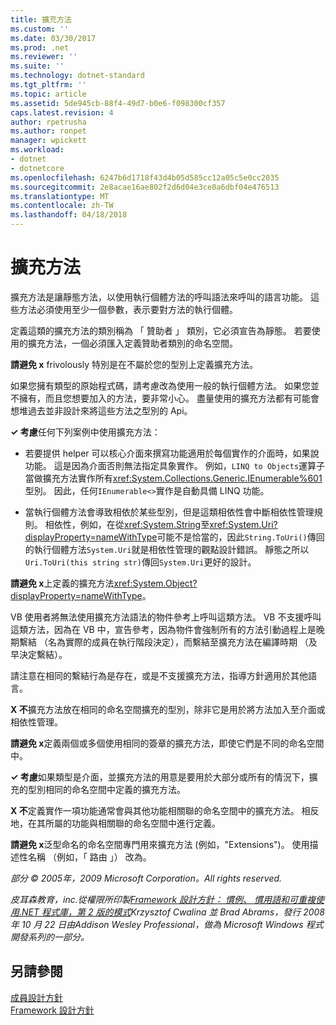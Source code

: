 ```yaml
---
title: 擴充方法
ms.custom: ''
ms.date: 03/30/2017
ms.prod: .net
ms.reviewer: ''
ms.suite: ''
ms.technology: dotnet-standard
ms.tgt_pltfrm: ''
ms.topic: article
ms.assetid: 5de945cb-88f4-49d7-b0e6-f098300cf357
caps.latest.revision: 4
author: rpetrusha
ms.author: ronpet
manager: wpickett
ms.workload:
- dotnet
- dotnetcore
ms.openlocfilehash: 6247b6d1718f43d4b05d585cc12a05c5e0cc2035
ms.sourcegitcommit: 2e8acae16ae802f2d6d04e3ce0a6dbf04e476513
ms.translationtype: MT
ms.contentlocale: zh-TW
ms.lasthandoff: 04/18/2018
---
```

# <a name="extension-methods"></a>擴充方法
擴充方法是讓靜態方法，以使用執行個體方法的呼叫語法來呼叫的語言功能。 這些方法必須使用至少一個參數，表示要對方法的執行個體。  
  
 定義這類的擴充方法的類別稱為 「 贊助者 」 類別，它必須宣告為靜態。 若要使用的擴充方法，一個必須匯入定義贊助者類別的命名空間。  
  
 **請避免 x** frivolously 特別是在不屬於您的型別上定義擴充方法。  
  
 如果您擁有類型的原始程式碼，請考慮改為使用一般的執行個體方法。 如果您並不擁有，而且您想要加入的方法，要非常小心。 盡量使用的擴充方法都有可能會想堆過去並非設計來將這些方法之型別的 Api。  
  
 **✓ 考慮**任何下列案例中使用擴充方法：  
  
-   若要提供 helper 可以核心介面來撰寫功能適用於每個實作的介面時，如果說功能。 這是因為介面否則無法指定具象實作。 例如，`LINQ to Objects`運算子當做擴充方法實作所有<xref:System.Collections.Generic.IEnumerable%601>型別。 因此，任何`IEnumerable<>`實作是自動具備 LINQ 功能。  
  
-   當執行個體方法會導致相依於某些型別，但是這類相依性會中斷相依性管理規則。 相依性，例如，在從<xref:System.String>至<xref:System.Uri?displayProperty=nameWithType>可能不是恰當的，因此`String.ToUri()`傳回的執行個體方法`System.Uri`就是相依性管理的觀點設計錯誤。 靜態之所以`Uri.ToUri(this string str)`傳回`System.Uri`更好的設計。  
  
 **請避免 x**上定義的擴充方法<xref:System.Object?displayProperty=nameWithType>。  
  
 VB 使用者將無法使用擴充方法語法的物件參考上呼叫這類方法。 VB 不支援呼叫這類方法，因為在 VB 中，宣告參考，因為物件會強制所有的方法引動過程上是晚期繫結 （名為實際的成員在執行階段決定），而繫結至擴充方法在編譯時期 （及早決定繫結）。  
  
 請注意在相同的繫結行為是存在，或是不支援擴充方法，指導方針適用於其他語言。  
  
 **X 不**擴充方法放在相同的命名空間擴充的型別，除非它是用於將方法加入至介面或相依性管理。  
  
 **請避免 x**定義兩個或多個使用相同的簽章的擴充方法，即使它們是不同的命名空間中。  
  
 **✓ 考慮**如果類型是介面，並擴充方法的用意是要用於大部分或所有的情況下，擴充的型別相同的命名空間中定義的擴充方法。  
  
 **X 不**定義實作一項功能通常會與其他功能相關聯的命名空間中的擴充方法。 相反地，在其所屬的功能與相關聯的命名空間中進行定義。  
  
 **請避免 x**泛型命名的命名空間專門用來擴充方法 (例如，"Extensions")。 使用描述性名稱 （例如，「 路由 」） 改為。  
  
 *部分 © 2005年，2009 Microsoft Corporation。All rights reserved.*  
  
 *皮耳森教育，inc.從權限所印製[Framework 設計方針： 慣例、 慣用語和可重複使用.NET 程式庫，第 2 版的模式](https://www.informit.com/store/framework-design-guidelines-conventions-idioms-and-9780321545619)Krzysztof Cwalina 並 Brad Abrams，發行 2008 年 10 月 22 日由Addison Wesley Professional，做為 Microsoft Windows 程式開發系列的一部分。*  
  
## <a name="see-also"></a>另請參閱  
 [成員設計方針](../../../docs/standard/design-guidelines/member.md)  
 [Framework 設計方針](../../../docs/standard/design-guidelines/index.md)
